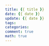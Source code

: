 ```yaml
---
title: {{ title }}
date: {{ date }}
update: {{ date }}
tags:
categories:
comment: true
math: true
---
```

